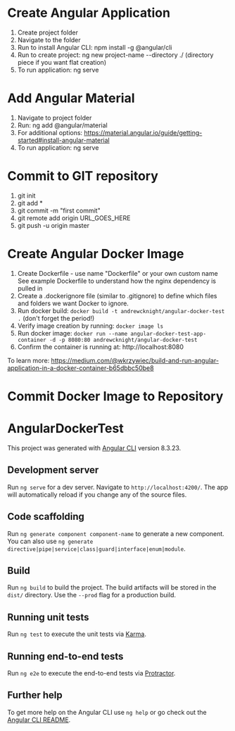 # Create Angular Application
1. Create project folder
2. Navigate to the folder
3. Run to install Angular CLI: npm install -g @angular/cli
4. Run to create project: ng new project-name --directory ./ (directory piece if you want flat creation)
5. To run application: ng serve

# Add Angular Material
1. Navigate to project folder
2. Run: ng add @angular/material
3. For additional options: https://material.angular.io/guide/getting-started#install-angular-material
4. To run application: ng serve

# Commit to GIT repository
1. git init
2. git add *
3. git commit -m "first commit"
4. git remote add origin URL_GOES_HERE
5. git push -u origin master

# Create Angular Docker Image
1. Create Dockerfile - use name "Dockerfile" or your own custom name
    See example Dockerfile to understand how the nginx dependency is pulled in
2. Create a .dockerignore file (similar to .gitignore) to define which files and folders we want Docker to ignore.
3. Run docker build: `docker build -t andrewcknight/angular-docker-test .` (don't forget the period!)
4. Verify image creation by running: `docker image ls`
5. Run docker image: `docker run --name angular-docker-test-app-container -d -p 8080:80 andrewcknight/angular-docker-test`
6. Confirm the container is running at: http://localhost:8080

To learn more: https://medium.com/@wkrzywiec/build-and-run-angular-application-in-a-docker-container-b65dbbc50be8

# Commit Docker Image to Repository


# AngularDockerTest

This project was generated with [Angular CLI](https://github.com/angular/angular-cli) version 8.3.23.

## Development server

Run `ng serve` for a dev server. Navigate to `http://localhost:4200/`. The app will automatically reload if you change any of the source files.

## Code scaffolding

Run `ng generate component component-name` to generate a new component. You can also use `ng generate directive|pipe|service|class|guard|interface|enum|module`.

## Build

Run `ng build` to build the project. The build artifacts will be stored in the `dist/` directory. Use the `--prod` flag for a production build.

## Running unit tests

Run `ng test` to execute the unit tests via [Karma](https://karma-runner.github.io).

## Running end-to-end tests

Run `ng e2e` to execute the end-to-end tests via [Protractor](http://www.protractortest.org/).

## Further help

To get more help on the Angular CLI use `ng help` or go check out the [Angular CLI README](https://github.com/angular/angular-cli/blob/master/README.md).
